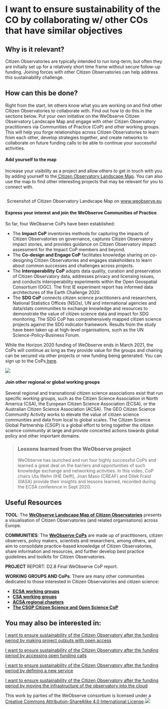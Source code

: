 # I want to ensure sustainability of the CO by collaborating w/ other COs that have similar objectives

## Why is it relevant?

Citizen Observatories are typically intended to run long-term, but often they are initially set up for a relatively short time frame without secure follow-up funding. Joining forces with other Citizen Observatories can help address this sustainability challenge.

## How can this be done?

Right from the start, let others know what you are working on and find other Citizen Observatories to collaborate with. Find out how to do this in the sections below. Put your own initiative on the WeObserve Citizen Observatory Landscape Map and engage with other Citizen Observatory practitioners via Communities of Practice (CoP) and other working groups. This will help you forge relationships across Citizen Observatories to learn from each other, develop strategies together, and create networks to collaborate on future funding calls to be able to continue your successful activities.

#### **Add yourself to the map**

Increase your visibility as a project and allow others to get in touch with you by adding yourself to the[ Citizen Observatory Landscape Map](https://www.weobserve.eu/about/cos-landscape-map/). You can also use the map to find other interesting projects that may be relevant for you to connect with.

<figure><img src="https://www.weobserve.eu/wp-content/uploads/2021/03/CO-Landscape-Map-1024x488.png" alt=""><figcaption></figcaption></figure>

<p align="center">Screenshot of Citizen Observatory Landscape Map on <a href="https://www.weobserve.eu/wo-cookbook/i-want-to-ensure-sustainability-of-the-citizen-observatory-after-the-funding-period-by-collaborating-with-other-citizen-observatories-with-similar-objectives/www.weobserve.eu">www.weobserve.eu</a></p>

#### **Express your interest and join the WeObserve Communities of Practice**

So far, four WeObserve CoPs have been established:

* The **Impact CoP** inventories methods for capturing the impacts of Citizen Observatories on governance, captures Citizen Observatory impact stories, and provides guidance on Citizen Observatory impact assessment for the Impact CoP members and beyond.
* The **Co-design and Engage CoP** facilitates knowledge sharing on co-designing Citizen Observatories and engages stakeholders to learn about common successes and challenges across projects.
* The **Interoperability CoP** adopts data quality, curation and preservation of Citizen Observatory data, addresses privacy and licensing issues, and conducts interoperability experiments within the Open Geospatial Consortium (OGC). The first IE experiment report has informed data architectures of the Earth Challenge 2020.
* The **SDG CoP** connects citizen science practitioners and researchers, National Statistics Offices (NSOs), UN and international agencies and data/stats communities to exchange knowledge and resources to demonstrate the value of citizen science data and impact for SDG monitoring. The SDG CoP has comprehensively mapped citizen science projects against the SDG indicator framework. Results from the study have been taken up at high-level organisations, such as the UN Science-Policy-Business Forum.

While the Horizon 2020 funding of WeObserve ends in March 2021, the CoPs will continue as long as they provide value for the groups and chairing can be secured via other projects or new funding being generated. You can sign up to the CoPs[ here](https://www.weobserve.eu/cops/).

![](https://www.weobserve.eu/wp-content/uploads/2021/03/Forum-6.jpg)

#### **Join other regional or global working groups**

Several regional and transnational citizen science associations exist that run specific working groups, such as the Citizen Science Association in North America (CSA), the European Citizen Science Association (ECSA), or the Australian Citizen Science Association (ACSA). The GEO Citizen Science Community Activity works to elevate the value of citizen science communities and data from local to global scales. The Citizen Science Global Partnership (CSGP) is a global effort to bring together the citizen science community at large and provide concerted actions towards global policy and other important domains.

> ### Lessons learned from the WeObserve project
>
> WeObserve has launched and run four highly successful CoPs and learned a great deal on the barriers and opportunities of such knowledge exchange and networking activities. In this video, CoP chairs Uta Wehn (IHE Delft), Joan Maso (CREAF) and Dilek Fraisl (IIASA) provide their insights and lessons learned, recorded during the ECSA conference in Sept 2020.

## Useful Resources

**TOOL**: The [**WeObserve Landscape Map of Citizen Observatories**](https://www.weobserve.eu/about/cos-landscape-map/) presents a visualisation of Citizen Observatories (and related organisations) across Europe.

**COMMUNITIES**: The [**WeObserve CoPs**](https://www.weobserve.eu/cops/) are made up of practitioners, citizen observers, policy makers, scientists and researchers, among others, and aim to consolidate practice-based knowledge of Citizen Observatories, share information and resources, and further develop best practice guidelines and toolkits for Citizen Observatories.

**PROJECT** REPORT: D2.8 Final WeObserve CoP report.

**WORKING GROUPS AND CoPs**: There are many other communities dedicated to those interested in Citizen Observatories and citizen science:

* [**ECSA working groups**](https://ecsa.citizen-science.net/working-groups/)
* [**CSA working groups**](https://www.citizenscience.org/get-involved/working-groups/)
* [**ACSA regional chapters**](https://citizenscience.org.au/acsa-regional-chapters/)
* [**The CSGP Citizen Science and Open Science CoP**](http://citizenscienceglobal.org/projects.html#csos)

## You may also be interested in:

[I want to ensure sustainability of the Citizen Observatory after the funding period by making project outputs with open access](https://app.gitbook.com/o/-LbbpkbPn14_lT165GF4/s/xhdGyRLggMekKhjUZVP1/~/changes/7/ensuring-sustainability-of-citizen-observatories/i-want-to-ensure-sustainability-of-the-co-by-making-project-outputs-open-access)

[I want to ensure sustainability of the Citizen Observatory after the funding period by accessing open funding calls](https://app.gitbook.com/o/-LbbpkbPn14_lT165GF4/s/xhdGyRLggMekKhjUZVP1/~/changes/7/ensuring-sustainability-of-citizen-observatories/i-want-to-ensure-sustainability-of-the-co-by-accessing-open-funding-calls)

[I want to ensure sustainability of the Citizen Observatory after the funding period by defining a new service](https://app.gitbook.com/o/-LbbpkbPn14_lT165GF4/s/xhdGyRLggMekKhjUZVP1/~/changes/7/ensuring-sustainability-of-citizen-observatories/i-want-to-ensure-sustainability-of-the-co-by-defining-a-new-service)

[I want to ensure sustainability of the Citizen Observatory after the funding period by moving the infrastructure of the observatory into the cloud](https://app.gitbook.com/o/-LbbpkbPn14_lT165GF4/s/xhdGyRLggMekKhjUZVP1/~/changes/7/ensuring-sustainability-of-citizen-observatories/i-want-to-ensure-sustainability-of-the-co-by-moving-the-infrastructure-of-the-co-into-the-cloud)



This work by parties of the WeObserve consortium is licensed under a [Creative Commons Attribution-ShareAlike 4.0 International License](https://creativecommons.org/licenses/by-sa/2.0/).![](https://www.weobserve.eu/wp-content/uploads/2021/03/CC.png)
